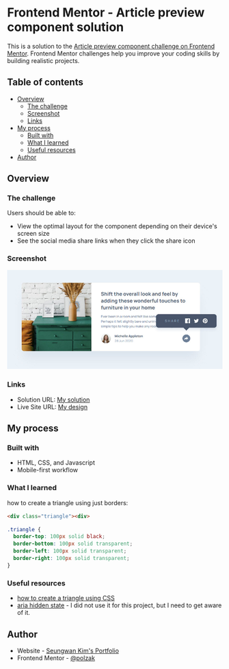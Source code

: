 # Frontend Mentor - Article preview component solution

This is a solution to the [Article preview component challenge on Frontend Mentor](https://www.frontendmentor.io/challenges/article-preview-component-dYBN_pYFT). Frontend Mentor challenges help you improve your coding skills by building realistic projects. 

## Table of contents

- [Overview](#overview)
  - [The challenge](#the-challenge)
  - [Screenshot](#screenshot)
  - [Links](#links)
- [My process](#my-process)
  - [Built with](#built-with)
  - [What I learned](#what-i-learned)
  - [Useful resources](#useful-resources)
- [Author](#author)

## Overview

### The challenge

Users should be able to:

- View the optimal layout for the component depending on their device's screen size
- See the social media share links when they click the share icon

### Screenshot

![](./images/screenshot.jpg)

### Links

- Solution URL: [My solution](https://www.frontendmentor.io/solutions/article-preview-component-SzRzx5WTzl)
- Live Site URL: [My design](https://polzak.github.io/portfolio/fem/07-article-preview/index.html)

## My process

### Built with

- HTML, CSS, and Javascript
- Mobile-first workflow

### What I learned

how to create a triangle using just borders:


```html
<div class="triangle"><div>
```
```css
.triangle {
  border-top: 100px solid black;
  border-bottom: 100px solid transparent;
  border-left: 100px solid transparent;
  border-right: 100px solid transparent;
}
```

### Useful resources

- [how to create a triangle using CSS](https://css-tricks.com/snippets/css/css-triangle/)
- [aria hidden state](https://developer.mozilla.org/en-US/docs/Web/Accessibility/ARIA/Attributes/aria-hidden) - I did not use it for this project, but I need to get aware of it.


## Author

- Website - [Seungwan Kim's Portfolio](https://polzak.github.io)
- Frontend Mentor - [@polzak](https://www.frontendmentor.io/profile/polzak)
